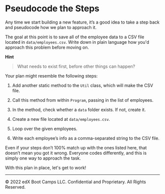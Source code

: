 # Pseudocode the Steps

Any time we start building a new feature, it’s a good idea to take a step back and pseudocode how we plan to approach it.

The goal at this point is to save all of the employee data to a CSV file located in `data/employees.csv`. Write down in plain language how you'd approach this problem before moving on.

**Hint**

> What needs to exist first, before other things can happen?
  
Your plan might resemble the following steps:

1. Add another static method to the `Util` class, which will make the CSV file.

2. Call this method from within `Program`, passing in the list of employees.

3. In the method, check whether a `data` folder exists. If not, create it.

4. Create a new file located at `data/employees.csv`.

5. Loop over the given employees.

6. Write each employee’s info as a comma-separated string to the CSV file.

Even if your steps don’t 100% match up with the ones listed here, that doesn’t mean you got it wrong. Everyone codes differently, and this is simply one way to approach the task.

With this plan in place, let's get to work!

---
© 2022 edX Boot Camps LLC. Confidential and Proprietary. All Rights Reserved.